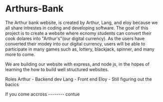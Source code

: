 # Arthurs-Bank
The Arthur bank website, is created by Arthur, Lang, and eloy because we all share intrestes in coding and developing software. 
The goal of this project is to create a website where ecnomy students can convert their cook dolares into "Arthur's"(our digital currency). 
As the users have converted their modey into our digital currency, users will be able to participate in many games such as, lottery, blackjack, spinner, and many more to come. 

We are building our website with express, and node js, in the hopes of learning the how to build well structured websites.

Roles
Arthur - Backend dev
Lang - Front end
Eloy - Still figuring out the bacics

If you come accross -------- contue
